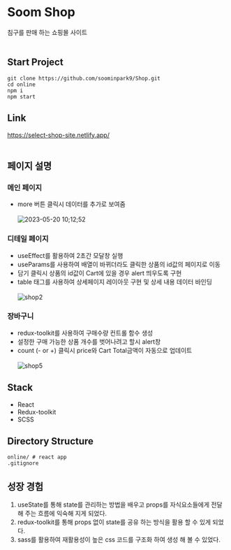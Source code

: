 # Soom Shop
침구를 판매 하는 쇼핑몰 사이트
<br><br>
## Start Project
```
git clone https://github.com/soominpark9/Shop.git
cd online
npm i
npm start 
```
## Link
https://select-shop-site.netlify.app/<br>
<br>
## 페이지 설명
### 메인 페이지
- more 버튼 클릭시 데이터를 추가로 보여줌 <br><br>
![2023-05-20 10;12;52](https://github.com/joy-soom/Shop/assets/110961576/82a6ee61-1db4-49af-95c0-93a5150cc9e2)

### 디테일 페이지
- useEffect를 활용하여 2초간 모달창 실행
- useParams를 사용하여 배열이 바뀌더라도 클릭한 상품의 id값의 페이지로 이동
- 담기 클릭시 상품의 id값이 Cart에 있을 경우 alert 띄우도록 구현
- table 태그를 사용하여 상세페이지 레이아웃 구현 및 상세 내용 데이터 바인딩<br><br>
![shop2](https://github.com/joy-soom/Shop/assets/110961576/fcf7627b-631f-4558-a920-20e7c9397ae5)

### 장바구니
- redux-toolkit를 사용하여 구매수량 컨트롤 함수 생성
- 설정한 구매 가능한 상품 개수를 벗어나려고 할시 alert창
- count (- or +) 클릭시 price와 Cart Total금액이 자동으로 업데이트<br><br>
![shop5](https://github.com/joy-soom/Shop/assets/110961576/e7216534-1175-485b-9bab-707a9872e484)

## Stack
- React
- Redux-toolkit
- SCSS

## Directory Structure
```
online/ # react app
.gitignore
```
## 성장 경험

1. useState를 통해 state를 관리하는 방법을 배우고 props를 자식요소들에게 전달 해 주는 흐름에 익숙해 지게 되었다.
2. redux-toolkit를 통해 props 없이 state를 공유 하는 방식을 활용 할 수 있게 되었다.
3. sass를 활용하여 재활용성이 높은 css 코드를 구조화 하여 생성 해 볼 수 있었다.
